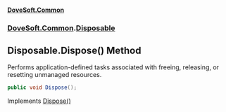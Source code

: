 #### [DoveSoft.Common](readme.md 'readme')
### [DoveSoft.Common](DoveSoft_Common.md 'DoveSoft.Common').[Disposable](Disposable.md 'DoveSoft.Common.Disposable')
## Disposable.Dispose() Method
Performs application-defined tasks associated with freeing, releasing, or resetting unmanaged resources.  
```csharp
public void Dispose();
```

Implements [Dispose()](https://docs.microsoft.com/en-us/dotnet/api/System.IDisposable.Dispose 'System.IDisposable.Dispose')  

